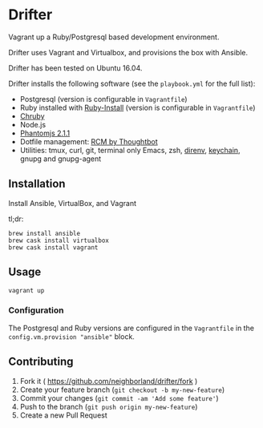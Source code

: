 # Drifter

Vagrant up a Ruby/Postgresql based development environment.

Drifter uses Vagrant and Virtualbox, and provisions the box with Ansible.

Drifter has been tested on Ubuntu 16.04.

Drifter installs the following software (see the `playbook.yml`
for the full list):

* Postgresql (version is configurable in `Vagrantfile`)
* Ruby installed with
  [Ruby-Install](https://github.com/postmodern/ruby-install) (version
  is configurable in `Vagrantfile`)
* [Chruby](https://github.com/postmodern/chruby)
* Node.js
* [Phantomjs 2.1.1](http://phantomjs.org/)
* Dotfile management:
  [RCM by Thoughtbot](https://github.com/thoughtbot/rcm)
* Utilities: tmux, curl, git, terminal only Emacs, zsh,
  [direnv](http://direnv.net/),
  [keychain](http://www.funtoo.org/Keychain), gnupg and gnupg-agent

## Installation

Install Ansible, VirtualBox, and Vagrant

tl;dr:

```
brew install ansible
brew cask install virtualbox
brew cask install vagrant
```

## Usage

`vagrant up`

### Configuration

The Postgresql and Ruby versions are configured in the `Vagrantfile`
in the `config.vm.provision "ansible"` block.

## Contributing

1. Fork it ( https://github.com/neighborland/drifter/fork )
2. Create your feature branch (`git checkout -b my-new-feature`)
3. Commit your changes (`git commit -am 'Add some feature'`)
4. Push to the branch (`git push origin my-new-feature`)
5. Create a new Pull Request

